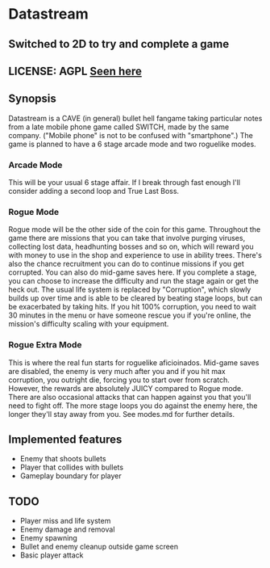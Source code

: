 # Datastream
 Switched to 2D to try and complete a game
-----
LICENSE: AGPL [Seen here](https://www.gnu.org/licenses/agpl-3.0.en.html#license-text)
-----
## Synopsis

Datastream is a CAVE (in general) bullet hell fangame taking particular notes from a late mobile phone game called SWITCH, made by the same company. ("Mobile phone" is not to be confused with "smartphone".)
The game is planned to have a 6 stage arcade mode and two roguelike modes.

### Arcade Mode
This will be your usual 6 stage affair. If I break through fast enough I'll consider adding a second loop and True Last Boss.
### Rogue Mode
Rogue mode will be the other side of the coin for this game. Throughout the game there are missions that you can take that involve purging viruses, collecting lost data, headhunting bosses and so on, which will reward you with money to use in the shop and experience to use in ability trees. There's also the chance recruitment you can do to continue missions if you get corrupted. You can also do mid-game saves here. If you complete a stage, you can choose to increase the difficulty and run the stage again or get the heck out.
The usual life system is replaced by "Corruption", which slowly builds up over time and is able to be cleared by beating stage loops, but can be exacerbated by taking hits. If you hit 100% corruption, you need to wait 30 minutes in the menu or have someone rescue you if you're online, the mission's difficulty scaling with your equipment.
### Rogue Extra Mode
This is where the real fun starts for roguelike aficioinados. Mid-game saves are disabled, the enemy is very much after you and if you hit max corruption, you outright die, forcing you to start over from scratch. However, the rewards are absolutely JUICY compared to Rogue mode. There are also occasional attacks that can happen against you that you'll need to fight off. The more stage loops you do against the enemy here, the longer they'll stay away from you.
See modes.md for further details.

## Implemented features
* Enemy that shoots bullets
* Player that collides with bullets
* Gameplay boundary for player

## TODO
* Player miss and life system
* Enemy damage and removal
* Enemy spawning
* Bullet and enemy cleanup outside game screen
* Basic player attack
